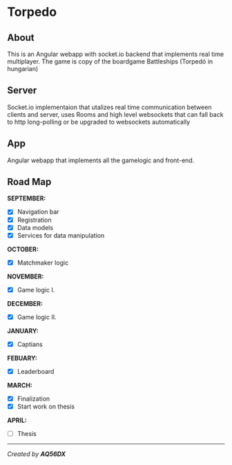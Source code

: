 # Torpedo

## About

This is an Angular webapp with socket.io backend that implements real time multiplayer. The game is copy of the boardgame Battleships (Torpedó in hungarian)

## Server

Socket.io implementaion that utalizes real time communication between clients and server, uses Rooms and high level websockets that can fall back to http long-polling or be upgraded to websockets automatically

## App

Angular webapp that implements all the gamelogic and front-end.

## Road Map

**SEPTEMBER:**

- [X] Navigation bar
- [X] Registration
- [X] Data models
- [X] Services for data manipulation

**OCTOBER:**

- [X] Matchmaker logic

**NOVEMBER:**

- [X] Game logic I.

**DECEMBER:**

- [X] Game logic II.

**JANUARY:**

- [X] Captians

**FEBUARY:**

- [X] Leaderboard

**MARCH:**

- [X] Finalization
- [X] Start work on thesis

**APRIL:**

- [ ] Thesis

----

*Created by **AQ56DX***
